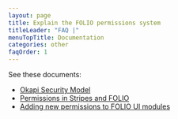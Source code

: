 ```yaml
---
layout: page
title: Explain the FOLIO permissions system
titleLeader: "FAQ |"
menuTopTitle: Documentation
categories: other
faqOrder: 1
---
```


See these documents:

* [Okapi Security Model](https://github.com/folio-org/okapi/blob/master/doc/security.md)
* [Permissions in Stripes and FOLIO](https://github.com/folio-org/stripes-core/blob/master/doc/permissions.md)
* [Adding new permissions to FOLIO UI modules](https://github.com/folio-org/stripes-core/blob/master/doc/adding-permissions.md)
